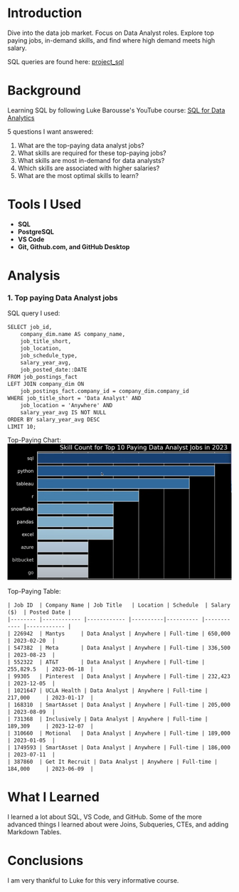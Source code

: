 # Introduction
Dive into the data job market. Focus on Data Analyst roles.
Explore top paying jobs, in-demand skills, and find where 
high demand meets high salary.

SQL queries are found here: [project_sql](/project_sql/)

# Background
Learning SQL by following Luke Barousse's YouTube course:
[SQL for Data Analytics](https://www.youtube.com/watch?v=7mz73uXD9DA&t=14138s)

5 questions I want answered:

1. What are the top-paying data analyst jobs?
2. What skills are required for these top-paying jobs?
3. What skills are most in-demand for data analysts?
4. Which skills are associated with higher salaries?
5. What are the most optimal skills to learn?

# Tools I Used
- **SQL**
- **PostgreSQL**
- **VS Code**
- **Git, Github.com, and GitHub Desktop**

# Analysis
### 1. Top paying Data Analyst jobs
SQL query I used:

```
SELECT job_id,
    company_dim.name AS company_name,
    job_title_short,
    job_location,
    job_schedule_type,
    salary_year_avg,
    job_posted_date::DATE
FROM job_postings_fact
LEFT JOIN company_dim ON
    job_postings_fact.company_id = company_dim.company_id
WHERE job_title_short = 'Data Analyst' AND
    job_location = 'Anywhere' AND
    salary_year_avg IS NOT NULL
ORDER BY salary_year_avg DESC
LIMIT 10;
```

Top-Paying Chart:
![1_top_paying_chart.png](assets/1_top_paying_chart.png)

Top-Paying Table:
```
| Job ID  | Company Name | Job Title   | Location | Schedule  | Salary ($)  | Posted Date |
|-------- |------------ |------------ |----------|---------- |------------ |------------ |
| 226942  | Mantys     | Data Analyst | Anywhere | Full-time | 650,000     | 2023-02-20  |
| 547382  | Meta       | Data Analyst | Anywhere | Full-time | 336,500     | 2023-08-23  |
| 552322  | AT&T       | Data Analyst | Anywhere | Full-time | 255,829.5   | 2023-06-18  |
| 99305   | Pinterest  | Data Analyst | Anywhere | Full-time | 232,423     | 2023-12-05  |
| 1021647 | UCLA Health | Data Analyst | Anywhere | Full-time | 217,000     | 2023-01-17  |
| 168310  | SmartAsset | Data Analyst | Anywhere | Full-time | 205,000     | 2023-08-09  |
| 731368  | Inclusively | Data Analyst | Anywhere | Full-time | 189,309     | 2023-12-07  |
| 310660  | Motional   | Data Analyst | Anywhere | Full-time | 189,000     | 2023-01-05  |
| 1749593 | SmartAsset | Data Analyst | Anywhere | Full-time | 186,000     | 2023-07-11  |
| 387860  | Get It Recruit | Data Analyst | Anywhere | Full-time | 184,000     | 2023-06-09  |
```


# What I Learned
I learned a lot about SQL, VS Code, and GitHub. Some of the more advanced things I learned
about were Joins, Subqueries, CTEs, and adding Markdown Tables.

# Conclusions
I am very thankful to Luke for this very informative course.

